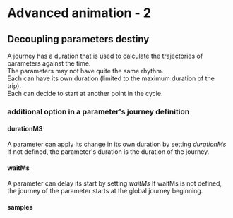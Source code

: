 # Advanced animation - 2
## Decoupling parameters destiny 
A journey has a duration that is used to calculate the trajectories of parameters against the time.   
The parameters may not have quite the same rhythm.   
Each can have its own duration (limited to the maximum duration of the trip).   
Each can decide to start at another point in the cycle.    
### additional option in a parameter's journey definition 
#### durationMS 
A parameter can apply its change in its own duration by setting *durationMs* 
If not defined, the parameter's duration is the duration of the journey. 
#### waitMs 
A parameter can delay its start by setting *waitMs* 
If waitMs is not defined, the journey of the parameter starts at the global journey beginning. 
#### samples 
